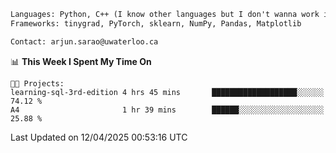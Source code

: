 ```txt
Languages: Python, C++ (I know other languages but I don't wanna work in em)
Frameworks: tinygrad, PyTorch, sklearn, NumPy, Pandas, Matplotlib

Contact: arjun.sarao@uwaterloo.ca
```

<!--START_SECTION:waka-->
📊 **This Week I Spent My Time On** 

```text
🐱‍💻 Projects: 
learning-sql-3rd-edition 4 hrs 45 mins       ███████████████████░░░░░░   74.12 % 
A4                       1 hr 39 mins        ██████░░░░░░░░░░░░░░░░░░░   25.88 % 
```


 Last Updated on 12/04/2025 00:53:16 UTC
<!--END_SECTION:waka-->
